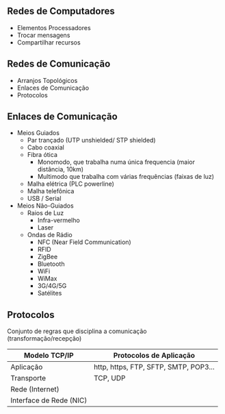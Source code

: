 ## Redes de Computadores

 - Elementos Processadores
 - Trocar mensagens
 - Compartilhar recursos

## Redes de Comunicação

- Arranjos Topológicos
- Enlaces de Comunicação
- Protocolos

## Enlaces de Comunicação

- Meios Guiados
	- Par trançado (UTP unshielded/ STP shielded)
	- Cabo coaxial
	- Fibra ótica 
		- Monomodo, que trabalha numa única frequencia (maior distância, 10km)
		- Multimodo que trabalha com várias frequências (faixas de luz)
	- Malha elétrica (PLC powerline)
	- Malha telefônica
	- USB / Serial
- Meios Não-Guiados
	- Raios de Luz
		- Infra-vermelho
		- Laser
	- Ondas de Rádio
		- NFC (Near Field Communication)
		- RFID
		- ZigBee
		- Bluetooth
		- WiFi
		- WiMax
		- 3G/4G/5G
		- Satélites

## Protocolos
Conjunto de regras que disciplina a comunicação (transformação/recepção)

| Modelo TCP/IP | Protocolos de Aplicação |
|--|--|
| Aplicação | http, https, FTP, SFTP, SMTP, POP3...
| Transporte | TCP, UDP
| Rede (Internet) |
| Interface de Rede (NIC) |
<!--stackedit_data:
eyJoaXN0b3J5IjpbNjM0NDUyMTg1LDM1MjU4OTAxNl19
-->